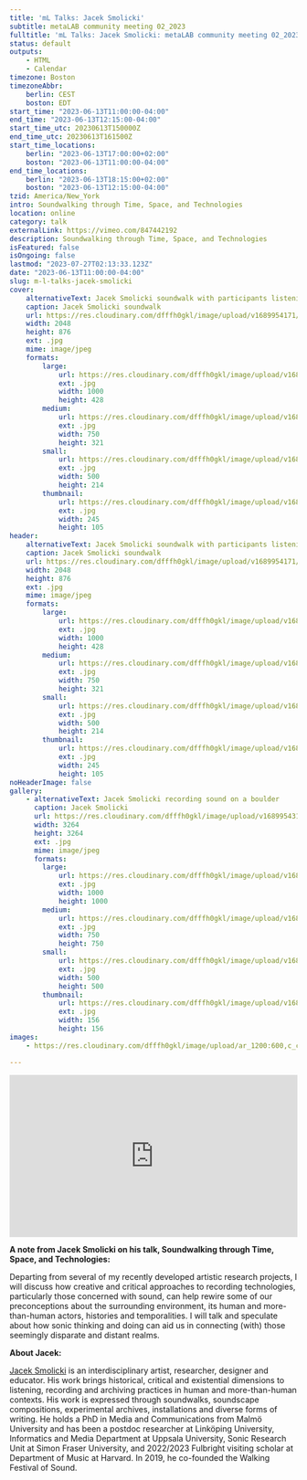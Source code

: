 ```yaml
---
title: 'mL Talks: Jacek Smolicki'
subtitle: metaLAB community meeting 02_2023
fulltitle: 'mL Talks: Jacek Smolicki: metaLAB community meeting 02_2023'
status: default
outputs:
    - HTML
    - Calendar
timezone: Boston
timezoneAbbr:
    berlin: CEST
    boston: EDT
start_time: "2023-06-13T11:00:00-04:00"
end_time: "2023-06-13T12:15:00-04:00"
start_time_utc: 20230613T150000Z
end_time_utc: 20230613T161500Z
start_time_locations:
    berlin: "2023-06-13T17:00:00+02:00"
    boston: "2023-06-13T11:00:00-04:00"
end_time_locations:
    berlin: "2023-06-13T18:15:00+02:00"
    boston: "2023-06-13T12:15:00-04:00"
tzid: America/New_York
intro: Soundwalking through Time, Space, and Technologies
location: online
category: talk
externalLink: https://vimeo.com/847442192
description: Soundwalking through Time, Space, and Technologies
isFeatured: false
isOngoing: false
lastmod: "2023-07-27T02:13:33.123Z"
date: "2023-06-13T11:00:00-04:00"
slug: m-l-talks-jacek-smolicki
cover:
    alternativeText: Jacek Smolicki soundwalk with participants listening on waterfront
    caption: Jacek Smolicki soundwalk
    url: https://res.cloudinary.com/dfffh0gkl/image/upload/v1689954171/metalabbanner2_838c963496.jpg
    width: 2048
    height: 876
    ext: .jpg
    mime: image/jpeg
    formats:
        large:
            url: https://res.cloudinary.com/dfffh0gkl/image/upload/v1689954172/large_metalabbanner2_838c963496.jpg
            ext: .jpg
            width: 1000
            height: 428
        medium:
            url: https://res.cloudinary.com/dfffh0gkl/image/upload/v1689954172/medium_metalabbanner2_838c963496.jpg
            ext: .jpg
            width: 750
            height: 321
        small:
            url: https://res.cloudinary.com/dfffh0gkl/image/upload/v1689954173/small_metalabbanner2_838c963496.jpg
            ext: .jpg
            width: 500
            height: 214
        thumbnail:
            url: https://res.cloudinary.com/dfffh0gkl/image/upload/v1689954172/thumbnail_metalabbanner2_838c963496.jpg
            ext: .jpg
            width: 245
            height: 105
header:
    alternativeText: Jacek Smolicki soundwalk with participants listening on waterfront
    caption: Jacek Smolicki soundwalk
    url: https://res.cloudinary.com/dfffh0gkl/image/upload/v1689954171/metalabbanner2_838c963496.jpg
    width: 2048
    height: 876
    ext: .jpg
    mime: image/jpeg
    formats:
        large:
            url: https://res.cloudinary.com/dfffh0gkl/image/upload/v1689954172/large_metalabbanner2_838c963496.jpg
            ext: .jpg
            width: 1000
            height: 428
        medium:
            url: https://res.cloudinary.com/dfffh0gkl/image/upload/v1689954172/medium_metalabbanner2_838c963496.jpg
            ext: .jpg
            width: 750
            height: 321
        small:
            url: https://res.cloudinary.com/dfffh0gkl/image/upload/v1689954173/small_metalabbanner2_838c963496.jpg
            ext: .jpg
            width: 500
            height: 214
        thumbnail:
            url: https://res.cloudinary.com/dfffh0gkl/image/upload/v1689954172/thumbnail_metalabbanner2_838c963496.jpg
            ext: .jpg
            width: 245
            height: 105
noHeaderImage: false
gallery:
    - alternativeText: Jacek Smolicki recording sound on a boulder
      caption: Jacek Smolicki
      url: https://res.cloudinary.com/dfffh0gkl/image/upload/v1689954311/Jacek_Smolicki_square_fa03e78265.jpg
      width: 3264
      height: 3264
      ext: .jpg
      mime: image/jpeg
      formats:
        large:
            url: https://res.cloudinary.com/dfffh0gkl/image/upload/v1689954312/large_Jacek_Smolicki_square_fa03e78265.jpg
            ext: .jpg
            width: 1000
            height: 1000
        medium:
            url: https://res.cloudinary.com/dfffh0gkl/image/upload/v1689954312/medium_Jacek_Smolicki_square_fa03e78265.jpg
            ext: .jpg
            width: 750
            height: 750
        small:
            url: https://res.cloudinary.com/dfffh0gkl/image/upload/v1689954313/small_Jacek_Smolicki_square_fa03e78265.jpg
            ext: .jpg
            width: 500
            height: 500
        thumbnail:
            url: https://res.cloudinary.com/dfffh0gkl/image/upload/v1689954311/thumbnail_Jacek_Smolicki_square_fa03e78265.jpg
            ext: .jpg
            width: 156
            height: 156
images:
    - https://res.cloudinary.com/dfffh0gkl/image/upload/ar_1200:600,c_crop/c_limit,h_1200,w_600/v1689954171/metalabbanner2_838c963496.jpg

---
```

<div style="padding:56.25% 0 0 0;position:relative;"><iframe src="https://player.vimeo.com/video/847442192?badge=0&amp;autopause=0&amp;player_id=0&amp;app_id=58479" frameborder="0" allow="autoplay; fullscreen; picture-in-picture" allowfullscreen style="position:absolute;top:0;left:0;width:100%;height:100%;" title="Jacek Smolicki || mLTalk metaLAB community meeting 06_2023"></iframe></div><script src="https://player.vimeo.com/api/player.js"></script>

**A note from Jacek Smolicki on his talk, Soundwalking through Time, Space, and Technologies:**

Departing from several of my recently developed artistic research projects, I will discuss how creative and critical approaches to recording technologies, particularly those concerned with sound, can help rewire some of our preconceptions about the surrounding environment, its human and more-than-human actors, histories and temporalities. I will talk and speculate about how sonic thinking and doing can aid us in connecting (with) those seemingly disparate and distant realms.

**About Jacek:**

[Jacek Smolicki](https://www.smolicki.com) is an interdisciplinary artist, researcher, designer and educator. His work brings historical, critical and existential dimensions to listening, recording and archiving practices in human and more-than-human contexts. His work is expressed through soundwalks, soundscape compositions, experimental archives, installations and diverse forms of writing. He holds a PhD in Media and Communications from Malmö University and has been a postdoc researcher at Linköping University, Informatics and Media Department at Uppsala University, Sonic Research Unit at Simon Fraser University, and 2022/2023 Fulbright visiting scholar at Department of Music at Harvard. In 2019, he co-founded the Walking Festival of Sound.